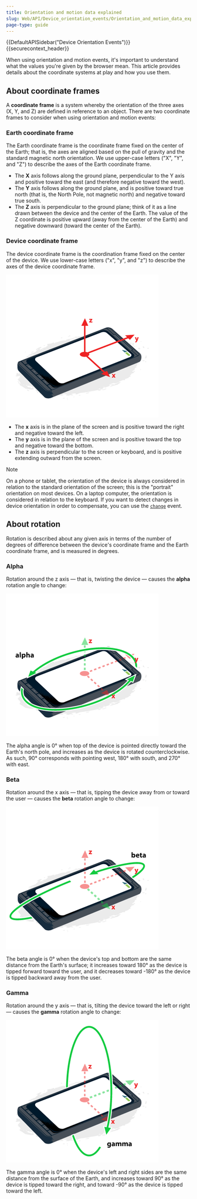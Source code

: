 ```yaml
---
title: Orientation and motion data explained
slug: Web/API/Device_orientation_events/Orientation_and_motion_data_explained
page-type: guide
---
```


{{DefaultAPISidebar("Device Orientation Events")}}{{securecontext_header}}

When using orientation and motion events, it's important to understand what the values you're given by the browser mean. This article provides details about the coordinate systems at play and how you use them.

## About coordinate frames

A **coordinate frame** is a system whereby the orientation of the three axes (X, Y, and Z) are defined in reference to an object. There are two coordinate frames to consider when using orientation and motion events:

### Earth coordinate frame

The Earth coordinate frame is the coordinate frame fixed on the center of the Earth; that is, the axes are aligned based on the pull of gravity and the standard magnetic north orientation. We use upper-case letters ("X", "Y", and "Z") to describe the axes of the Earth coordinate frame.

- The **X** axis follows along the ground plane, perpendicular to the Y axis and positive toward the east (and therefore negative toward the west).
- The **Y** axis follows along the ground plane, and is positive toward true north (that is, the North Pole, not magnetic north) and negative toward true south.
- The **Z** axis is perpendicular to the ground plane; think of it as a line drawn between the device and the center of the Earth. The value of the Z coordinate is positive upward (away from the center of the Earth) and negative downward (toward the center of the Earth).

### Device coordinate frame

The device coordinate frame is the coordination frame fixed on the center of the device. We use lower-case letters ("x", "y", and "z") to describe the axes of the device coordinate frame.

![Drawing representing three axes of a mobile device](axes.png)

- The **x** axis is in the plane of the screen and is positive toward the right and negative toward the left.
- The **y** axis is in the plane of the screen and is positive toward the top and negative toward the bottom.
- The **z** axis is perpendicular to the screen or keyboard, and is positive extending outward from the screen.

> [!NOTE]
> On a phone or tablet, the orientation of the device is always considered in relation to the standard orientation of the screen; this is the "portrait" orientation on most devices. On a laptop computer, the orientation is considered in relation to the keyboard. If you want to detect changes in device orientation in order to compensate, you can use the [`change`](/en-US/docs/Web/API/ScreenOrientation/change_event) event.

## About rotation

Rotation is described about any given axis in terms of the number of degrees of difference between the device's coordinate frame and the Earth coordinate frame, and is measured in degrees.

### Alpha

Rotation around the z axis — that is, twisting the device — causes the **alpha** rotation angle to change:

![Positive alpha rotates the device counter-clockwise.](alpha.png)

The alpha angle is 0° when top of the device is pointed directly toward the Earth's north pole, and increases as the device is rotated counterclockwise. As such, 90° corresponds with pointing west, 180° with south, and 270° with east.

### Beta

Rotation around the x axis — that is, tipping the device away from or toward the user — causes the **beta** rotation angle to change:

![Positive beta pitches the device forward toward the user.](beta2.png)

The beta angle is 0° when the device's top and bottom are the same distance from the Earth's surface; it increases toward 180° as the device is tipped forward toward the user, and it decreases toward -180° as the device is tipped backward away from the user.

### Gamma

Rotation around the y axis — that is, tilting the device toward the left or right — causes the **gamma** rotation angle to change:

![Positive gamma tilts the devices toward the right.](gamma.png)

The gamma angle is 0° when the device's left and right sides are the same distance from the surface of the Earth, and increases toward 90° as the device is tipped toward the right, and toward -90° as the device is tipped toward the left.
